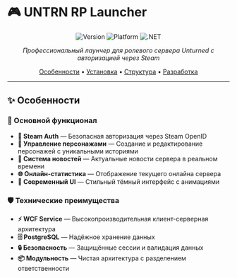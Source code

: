 # 🎮 UNTRN RP Launcher

<div align="center">

![Version](https://img.shields.io/badge/Version-1.0.0-blue?style=for-the-badge)
![Platform](https://img.shields.io/badge/Platform-Windows-lightgrey?style=for-the-badge)
![.NET](https://img.shields.io/badge/.NET-4.7.2-purple?style=for-the-badge)

*Профессиональный лаунчер для ролевого сервера Unturned с авторизацией через Steam*

[Особенности](#-особенности) • [Установка](#-установка) • [Структура](#-структура-проекта) • [Разработка](#-разработка)

</div>

---

## ✨ Особенности

### 🚀 Основной функционал
- **🔐 Steam Auth** — Безопасная авторизация через Steam OpenID  
- **👤 Управление персонажами** — Создание и редактирование персонажей с уникальными историями  
- **📰 Система новостей** — Актуальные новости сервера в реальном времени  
- **🌐 Онлайн-статистика** — Отображение текущего онлайна сервера  
- **🎨 Современный UI** — Стильный тёмный интерфейс с анимациями  

### 🛡️ Технические преимущества
- **⚡ WCF Service** — Высокопроизводительная клиент-серверная архитектура  
- **🗄️ PostgreSQL** — Надёжное хранение данных  
- **🔒 Безопасность** — Защищённые сессии и валидация данных  
- **📦 Модульность** — Чистая архитектура с разделением ответственности  
